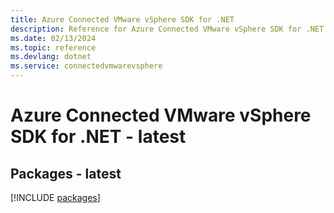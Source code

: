 ```yaml
---
title: Azure Connected VMware vSphere SDK for .NET
description: Reference for Azure Connected VMware vSphere SDK for .NET
ms.date: 02/13/2024
ms.topic: reference
ms.devlang: dotnet
ms.service: connectedvmwarevsphere
---
```

# Azure Connected VMware vSphere SDK for .NET - latest
## Packages - latest
[!INCLUDE [packages](connected-vmware-vsphere-index.md)]